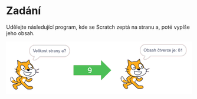 # Zadání

Udělejte následující program, kde se Scratch zeptá na stranu a, poté vypíše jeho obsah.

![image](https://github.com/jaywor1/scratch/blob/main/obsah_%C4%8Dtverce/images/zadani.png)